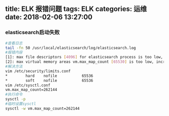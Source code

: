 title: ELK 报错问题 
tags: ELK 
categories: 运维 
date: 2018-02-06 13:27:00
---
### elasticsearch启动失败
```bash
#查看日志
tail -fn 50 /usr/local/elasticsearch/log/elasticsearch.log
#报错内容
[1]: max file descriptors [4096] for elasticsearch process is too low, increase to at least [65536]
[2]: max virtual memory areas vm.max_map_count [65530] is too low, increase to at least [262144]
#解决方法
vim /etc/security/limits.conf
*        hard    nofile           65536
*        soft    nofile           65536
vim /etc/sysctl.conf 
vm.max_map_count=262144
#执行命令
sysctl -p
#临时设置sysctl
sysctl -w vm.max_map_count=262144
```
